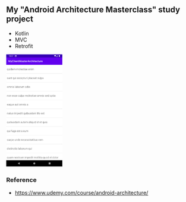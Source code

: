 ## My "Android Architecture Masterclass" study project

* Kotlin
* MVC
* Retrofit

<img src="Screenshot_1634305067.png" width="30%">

### Reference
* https://www.udemy.com/course/android-architecture/